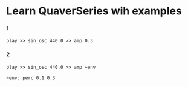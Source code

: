 # Learn QuaverSeries wih examples

#### 1
```
play >> sin_osc 440.0 >> amp 0.3
```

#### 2
```
play >> sin_osc 440.0 >> amp ~env

~env: perc 0.1 0.3
```